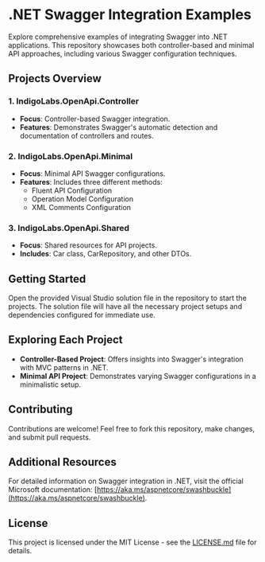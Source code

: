 # .NET Swagger Integration Examples

Explore comprehensive examples of integrating Swagger into .NET applications. This repository showcases both controller-based and minimal API approaches, including various Swagger configuration techniques.

## Projects Overview

### 1. IndigoLabs.OpenApi.Controller
- **Focus**: Controller-based Swagger integration.
- **Features**: Demonstrates Swagger's automatic detection and documentation of controllers and routes.

### 2. IndigoLabs.OpenApi.Minimal
- **Focus**: Minimal API Swagger configurations.
- **Features**: Includes three different methods:
  - Fluent API Configuration
  - Operation Model Configuration
  - XML Comments Configuration

### 3. IndigoLabs.OpenApi.Shared
- **Focus**: Shared resources for API projects.
- **Includes**: Car class, CarRepository, and other DTOs.

## Getting Started

Open the provided Visual Studio solution file in the repository to start the projects. The solution file will have all the necessary project setups and dependencies configured for immediate use.

## Exploring Each Project

- **Controller-Based Project**: Offers insights into Swagger's integration with MVC patterns in .NET.
- **Minimal API Project**: Demonstrates varying Swagger configurations in a minimalistic setup.

## Contributing

Contributions are welcome! Feel free to fork this repository, make changes, and submit pull requests.

## Additional Resources

For detailed information on Swagger integration in .NET, visit the official Microsoft documentation: [https://aka.ms/aspnetcore/swashbuckle](https://aka.ms/aspnetcore/swashbuckle).

## License

This project is licensed under the MIT License - see the [LICENSE.md](LICENSE.md) file for details.

